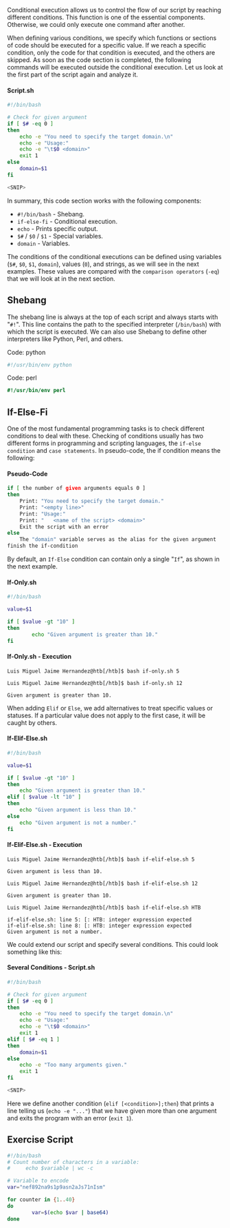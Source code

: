 Conditional execution allows us to control the flow of our script by reaching different conditions. This function is one of the essential components. Otherwise, we could only execute one command after another.

When defining various conditions, we specify which functions or sections of code should be executed for a specific value. If we reach a specific condition, only the code for that condition is executed, and the others are skipped. As soon as the code section is completed, the following commands will be executed outside the conditional execution. Let us look at the first part of the script again and analyze it.

#### Script.sh

```bash
#!/bin/bash

# Check for given argument
if [ $# -eq 0 ]
then
	echo -e "You need to specify the target domain.\n"
	echo -e "Usage:"
	echo -e "\t$0 <domain>"
	exit 1
else
	domain=$1
fi

<SNIP>
```

In summary, this code section works with the following components:

-   `#!/bin/bash` - Shebang.
-   `if-else-fi` - Conditional execution.
-   `echo` - Prints specific output.
-   `$#` / `$0` / `$1` - Special variables.
-   `domain` - Variables.

The conditions of the conditional executions can be defined using variables (`$#`, `$0`, `$1`, `domain`), values (`0`), and strings, as we will see in the next examples. These values are compared with the `comparison operators` (`-eq`) that we will look at in the next section.

## Shebang

The shebang line is always at the top of each script and always starts with "`#!`". This line contains the path to the specified interpreter (`/bin/bash`) with which the script is executed. We can also use Shebang to define other interpreters like Python, Perl, and others.

Code: python

```python
#!/usr/bin/env python
```

Code: perl

```perl
#!/usr/bin/env perl
```

## If-Else-Fi

One of the most fundamental programming tasks is to check different conditions to deal with these. Checking of conditions usually has two different forms in programming and scripting languages, the `if-else condition` and `case statements`. In pseudo-code, the if condition means the following:

#### Pseudo-Code

```bash
if [ the number of given arguments equals 0 ]
then
	Print: "You need to specify the target domain."
	Print: "<empty line>"
	Print: "Usage:"
	Print: "   <name of the script> <domain>"
	Exit the script with an error
else
	The "domain" variable serves as the alias for the given argument 
finish the if-condition
```

By default, an `If-Else` condition can contain only a single "`If`", as shown in the next example.

#### If-Only.sh

```bash
#!/bin/bash

value=$1

if [ $value -gt "10" ]
then
        echo "Given argument is greater than 10."
fi
```

#### If-Only.sh - Execution

```shell-session
Luis Miguel Jaime Hernandez@htb[/htb]$ bash if-only.sh 5
```

```shell-session
Luis Miguel Jaime Hernandez@htb[/htb]$ bash if-only.sh 12

Given argument is greater than 10.
```

When adding `Elif` or `Else`, we add alternatives to treat specific values or statuses. If a particular value does not apply to the first case, it will be caught by others.

#### If-Elif-Else.sh

```bash
#!/bin/bash

value=$1

if [ $value -gt "10" ]
then
	echo "Given argument is greater than 10."
elif [ $value -lt "10" ]
then
	echo "Given argument is less than 10."
else
	echo "Given argument is not a number."
fi
```

#### If-Elif-Else.sh - Execution

```shell-session
Luis Miguel Jaime Hernandez@htb[/htb]$ bash if-elif-else.sh 5

Given argument is less than 10.
```

```shell-session
Luis Miguel Jaime Hernandez@htb[/htb]$ bash if-elif-else.sh 12

Given argument is greater than 10.
```

```shell-session
Luis Miguel Jaime Hernandez@htb[/htb]$ bash if-elif-else.sh HTB

if-elif-else.sh: line 5: [: HTB: integer expression expected
if-elif-else.sh: line 8: [: HTB: integer expression expected
Given argument is not a number.
```

We could extend our script and specify several conditions. This could look something like this:

#### Several Conditions - Script.sh

```bash
#!/bin/bash

# Check for given argument
if [ $# -eq 0 ]
then
	echo -e "You need to specify the target domain.\n"
	echo -e "Usage:"
	echo -e "\t$0 <domain>"
	exit 1
elif [ $# -eq 1 ]
then
	domain=$1
else
	echo -e "Too many arguments given."
	exit 1
fi

<SNIP>
```

Here we define another condition (`elif [<condition>];then`) that prints a line telling us (`echo -e "..."`) that we have given more than one argument and exits the program with an error (`exit 1`).

## Exercise Script

```bash
#!/bin/bash
# Count number of characters in a variable:
#     echo $variable | wc -c

# Variable to encode
var="nef892na9s1p9asn2aJs71nIsm"

for counter in {1..40}
do
        var=$(echo $var | base64)
done
```